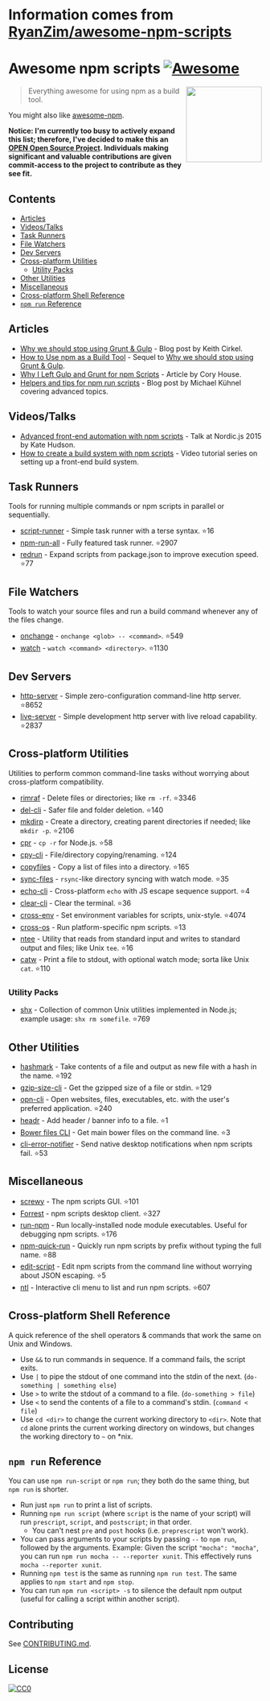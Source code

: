# Information comes from [RyanZim/awesome-npm-scripts](https://github.com/RyanZim/awesome-npm-scripts)
# Awesome npm scripts [![Awesome](https://awesome.re/badge.svg)](https://awesome.re)

[<img src="npm-logo.png" align="right" width="150">](https://www.npmjs.com)

> Everything awesome for using npm as a build tool.

You might also like [awesome-npm](https://github.com/sindresorhus/awesome-npm).

**Notice: I'm currently too busy to actively expand this list; therefore, I've decided to make this an [OPEN Open Source Project](http://openopensource.github.io/). Individuals making significant and valuable contributions are given commit-access to the project to contribute as they see fit.**

## Contents

<!-- START doctoc generated TOC please keep comment here to allow auto update -->
<!-- DON'T EDIT THIS SECTION, INSTEAD RE-RUN doctoc TO UPDATE -->


- [Articles](#articles)
- [Videos/Talks](#videostalks)
- [Task Runners](#task-runners)
- [File Watchers](#file-watchers)
- [Dev Servers](#dev-servers)
- [Cross-platform Utilities](#cross-platform-utilities)
  - [Utility Packs](#utility-packs)
- [Other Utilities](#other-utilities)
- [Miscellaneous](#miscellaneous)
- [Cross-platform Shell Reference](#cross-platform-shell-reference)
- [`npm run` Reference](#npm-run-reference)

<!-- END doctoc generated TOC please keep comment here to allow auto update -->

## Articles

- [Why we should stop using Grunt & Gulp](https://www.keithcirkel.co.uk/why-we-should-stop-using-grunt/) - Blog post by Keith Cirkel.
- [How to Use npm as a Build Tool](https://www.keithcirkel.co.uk/how-to-use-npm-as-a-build-tool/) - Sequel to [Why we should stop using Grunt & Gulp](https://www.keithcirkel.co.uk/why-we-should-stop-using-grunt/).
- [Why I Left Gulp and Grunt for npm Scripts](https://medium.freecodecamp.com/why-i-left-gulp-and-grunt-for-npm-scripts-3d6853dd22b8) -  Article by Cory House.
- [Helpers and tips for npm run scripts](http://michael-kuehnel.de/tooling/2018/03/22/helpers-and-tips-for-npm-run-scripts.html) - Blog post by Michael Kühnel covering advanced topics.

## Videos/Talks

- [Advanced front-end automation with npm scripts](https://www.youtube.com/watch?v=0RYETb9YVrk) - Talk at Nordic.js 2015 by Kate Hudson.
- [How to create a build system with npm scripts](http://www.penta-code.com/how-to-create-a-build-system-with-npm-scripts/) - Video tutorial series on setting up a front-end build system.

## Task Runners

Tools for running multiple commands or npm scripts in parallel or sequentially.

- [script-runner](https://github.com/paulpflug/script-runner) - Simple task runner with a terse syntax. :star:16
- [npm-run-all](https://github.com/mysticatea/npm-run-all) - Fully featured task runner. :star:2907
- [redrun](https://github.com/coderaiser/redrun) - Expand scripts from package.json to improve execution speed. :star:77

## File Watchers

Tools to watch your source files and run a build command whenever any of the files change.

- [onchange](https://github.com/Qard/onchange) - `onchange <glob> -- <command>`. :star:549
- [watch](https://github.com/mikeal/watch) - `watch <command> <directory>`. :star:1130

## Dev Servers

- [http-server](https://github.com/indexzero/http-server) - Simple zero-configuration command-line http server. :star:8652
- [live-server](https://github.com/tapio/live-server) - Simple development http server with live reload capability. :star:2837

## Cross-platform Utilities

Utilities to perform common command-line tasks without worrying about cross-platform compatibility.

- [rimraf](https://github.com/isaacs/rimraf) - Delete files or directories; like `rm -rf`. :star:3346
- [del-cli](https://github.com/sindresorhus/del-cli) - Safer file and folder deletion. :star:140
- [mkdirp](https://github.com/substack/node-mkdirp) - Create a directory, creating parent directories if needed; like `mkdir -p`. :star:2106
- [cpr](https://github.com/davglass/cpr) - `cp -r` for Node.js. :star:58
- [cpy-cli](https://github.com/sindresorhus/cpy-cli) - File/directory copying/renaming. :star:124
- [copyfiles](https://github.com/calvinmetcalf/copyfiles) - Copy a list of files into a directory. :star:165
- [sync-files](https://github.com/byteclubfr/node-sync-files) - `rsync`-like directory syncing with watch mode. :star:35
- [echo-cli](https://github.com/iamakulov/echo-cli) - Cross-platform `echo` with JS escape sequence support. :star:4
- [clear-cli](https://github.com/sindresorhus/clear-cli) - Clear the terminal. :star:36
- [cross-env](https://github.com/kentcdodds/cross-env) - Set environment variables for scripts, unix-style. :star:4074
- [cross-os](https://github.com/milewski/cross-os) - Run platform-specific npm scripts. :star:13
- [ntee](https://github.com/stefanmaric/ntee) - Utility that reads from standard input and writes to standard output and files; like Unix `tee`. :star:16
- [catw](https://github.com/substack/catw) - Print a file to stdout, with optional watch mode; sorta like Unix `cat`. :star:110

### Utility Packs

- [shx](https://github.com/shelljs/shx) - Collection of common Unix utilities implemented in Node.js; example usage: `shx rm somefile`. :star:769

## Other Utilities

- [hashmark](https://github.com/keithamus/hashmark) -  Take contents of a file and output as new file with a hash in the name. :star:192
- [gzip-size-cli](https://github.com/sindresorhus/gzip-size-cli) - Get the gzipped size of a file or stdin. :star:129
- [opn-cli](https://github.com/sindresorhus/opn-cli) - Open websites, files, executables, etc. with the user's preferred application. :star:240
- [headr](https://github.com/heldr/headr) - Add header / banner info to a file. :star:1
- [Bower files CLI](https://github.com/thompsonemerson/bower-files-cli) - Get main bower files on the command line. :star:3
- [cli-error-notifier](https://github.com/micromata/cli-error-notifier) - Send native desktop notifications when npm scripts fail. :star:53

## Miscellaneous

- [screwy](https://github.com/samueleaton/screwy) - The npm scripts GUI. :star:101
- [Forrest](https://github.com/stefanjudis/forrest) - npm scripts desktop client. :star:327
- [run-npm](https://github.com/timoxley/npm-run) - Run locally-installed node module executables. Useful for debugging npm scripts. :star:176
- [npm-quick-run](https://github.com/bahmutov/npm-quick-run) - Quickly run npm scripts by prefix without typing the full name. :star:88
- [edit-script](https://github.com/RyanZim/edit-script) - Edit npm scripts from the command line without worrying about JSON escaping. :star:5
- [ntl](https://github.com/ruyadorno/ntl) - Interactive cli menu to list and run npm scripts. :star:607

## Cross-platform Shell Reference

A quick reference of the shell operators & commands that work the same on Unix and Windows.

- Use `&&` to run commands in sequence. If a command fails, the script exits.
- Use `|` to pipe the stdout of one command into the stdin of the next. (`do-something | something else`)
- Use `>` to write the stdout of a command to a file. (`do-something > file`)
- Use `<` to send the contents of a file to a command's stdin. (`command < file`)
- Use `cd <dir>` to change the current working directory to `<dir>`. Note that `cd` alone prints the current working directory on windows, but changes the working directory to `~` on \*nix.

## `npm run` Reference

You can use `npm run-script` or `npm run`; they both do the same thing, but `npm run` is shorter.

- Run just `npm run` to print a list of scripts.
- Running `npm run script` (where `script` is the name of your script) will run `prescript`, `script`, and `postscript`; in that order.
  - You can't nest `pre` and `post` hooks (i.e. `preprescript` won't work).
- You can pass arguments to your scripts by passing `--` to `npm run`, followed by the arguments. Example: Given the script `"mocha": "mocha"`, you can run `npm run mocha -- --reporter xunit`. This effectively runs `mocha --reporter xunit`.
- Running `npm test` is the same as running `npm run test`. The same applies to `npm start` and `npm stop`.
- You can run `npm run <script> -s` to silence the default npm output (useful for calling a script within another script).

## Contributing

See [CONTRIBUTING.md](https://github.com/RyanZim/awesome-npm-scripts/blob/master/CONTRIBUTING.md).

## License

[![CC0](http://mirrors.creativecommons.org/presskit/buttons/88x31/svg/cc-zero.svg)](https://creativecommons.org/publicdomain/zero/1.0/)


